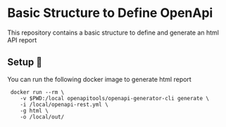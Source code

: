 # Basic Structure to Define OpenApi

This repository contains a basic structure to define and generate an html API report

## Setup 🚀

You can run the following docker image to generate html report

```
 docker run --rm \
    -v $PWD:/local openapitools/openapi-generator-cli generate \
    -i /local/openapi-rest.yml \
    -g html \
    -o /local/out/
```